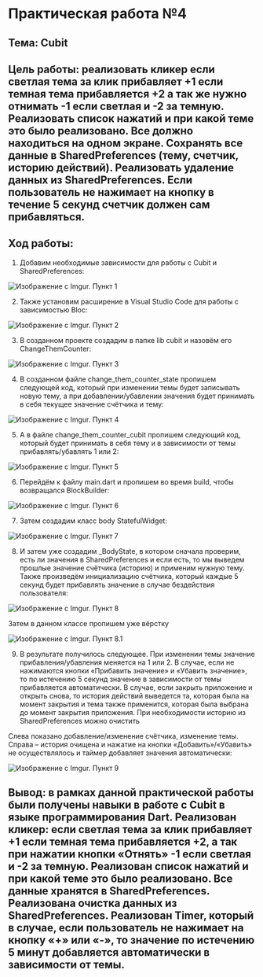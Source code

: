# Практическая работа №4

## Тема: Cubit

## Цель работы: реализовать кликер если светлая тема за клик прибавляет +1 если темная тема прибавляется +2 а так же нужно отнимать -1 если светлая и -2 за темную. Реализовать список нажатий и при какой теме это было реализовано. Все должно находиться на одном экране. Сохранять все данные в SharedPreferences (тему, счетчик, историю действий). Реализовать удаление данных из SharedPreferences. Если пользователь не нажимает на кнопку в течение 5 секунд счетчик должен сам прибавляться.

## Ход работы: 

1.	Добавим необходимые зависимости для работы с Cubit и SharedPreferences:

![Изображение с Imgur. Пункт 1](https://i.imgur.com/g4GiiiL.png)

2.	Также установим расширение в Visual Studio Code для работы с зависимостью Bloc:

![Изображение с Imgur. Пункт 2](https://i.imgur.com/gdm1tat.png)

3.	В созданном проекте создадим в папке lib cubit и назовём его ChangeThemCounter:

![Изображение с Imgur. Пункт 3](https://i.imgur.com/LPQWlVc.png)

4.	В созданном файле change_them_counter_state пропишем следующей код, который при изменении темы будет записывать новую тему, а при добавлении/убавлении значения будет принимать в себя текущее значение счётчика и тему:

![Изображение с Imgur. Пункт 4](https://i.imgur.com/I5xm2AP.png)

5.	А в файле change_them_counter_cubit пропишем следующий код, который будет принимать в себя тему и в зависимости от темы прибавлять/убавлять 1 или 2:

![Изображение с Imgur. Пункт 5](https://i.imgur.com/ThvnnTd.png)

6.	Перейдём к файлу main.dart и пропишем во время build, чтобы возвращался BlockBuilder:

![Изображение с Imgur. Пункт 6](https://i.imgur.com/1psyKf4.png)

7.	Затем создадим класс body StatefulWidget:

![Изображение с Imgur. Пункт 7](https://i.imgur.com/A42rs1v.png)

8.	И затем уже создадим _BodyState, в котором сначала проверим, есть ли значения в SharedPreferences и если есть, то мы выведем прошлые значение счётчика (историю) и применим нужную тему. Также произведём инициализацию счётчика, который каждые 5 секунд будет прибавлять значение в случае бездействия пользователя:

![Изображение с Imgur. Пункт 8](https://i.imgur.com/0wfMPry.png)

Затем в данном классе пропишем уже вёрстку

![Изображение с Imgur. Пункт 8.1](https://i.imgur.com/kPXyGpQ.png)

9.	В результате получилось следующее. При изменении темы значение прибавления/убавления меняется на 1 или 2. В случае, если не нажимаются кнопки «Прибавить значение» и «Убавить значение», то по истечению 5 секунд значение в зависимости от темы прибавляется автоматически. В случае, если закрыть приложение и открыть снова, то история действий выведется та, которая была на момент закрытия и тема также применится, которая была выбрана до момент закрытия приложения. При необходимости историю из SharedPreferences можно очистить

Слева показано добавление/изменение счётчика, изменение темы. Справа – история очищена и нажатие на кнопки «Добавить»/«Убавить» не осуществлялось и таймер добавляет значения автоматически:

![Изображение с Imgur. Пункт 9](https://i.imgur.com/RBaPm21.png)

## Вывод: в рамках данной практической работы были получены навыки в работе с Cubit в языке программирования Dart. Реализован кликер: если светлая тема за клик прибавляет +1 если темная тема прибавляется +2, а так при нажатии кнопки «Отнять» -1 если светлая и -2 за темную. Реализован список нажатий и при какой теме это было реализовано. Все данные хранятся в SharedPreferences. Реализована очистка данных из SharedPreferences. Реализован Timer, который в случае, если пользователь не нажимает на кнопку «+» или «-», то значение по истечению 5 минут добавляется автоматически в зависимости от темы.
